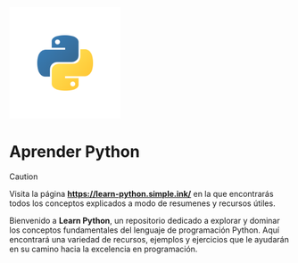<img src="./Imgs/python.svg" alt="Python" width="200"/>

# Aprender Python

> [!CAUTION]
> Visita la página **https://learn-python.simple.ink/** en la que encontrarás todos los conceptos explicados a modo de resumenes y recursos útiles.

Bienvenido a **Learn Python**, un repositorio dedicado a explorar y dominar los conceptos fundamentales del lenguaje de programación Python. Aquí encontrará una variedad de recursos, ejemplos y ejercicios que le ayudarán en su camino hacia la excelencia en programación.
